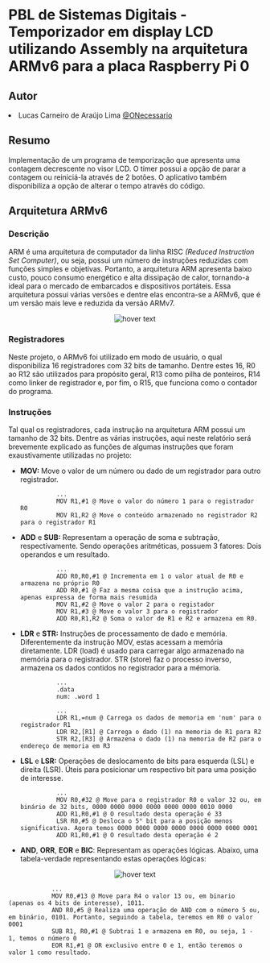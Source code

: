 # PBL de Sistemas Digitais - Temporizador em display LCD utilizando Assembly na arquitetura ARMv6 para a placa Raspberry Pi 0

## Autor
<div align="justify">
    <li><h7>Lucas Carneiro de Araújo Lima </h7><a href="https://github.com/ONecessario" style="display:inline">@ONecessario</a></li>
</div>

## **Resumo**
Implementação de um programa de temporização que apresenta uma contagem decrescente no visor LCD. O timer possui a opção de parar a contagem ou reiniciá-la através de 2 botões. O aplicativo também disponibiliza a opção de alterar o tempo através do código.

## Arquitetura ARMv6

### **Descrição**
ARM é uma arquitetura de computador da linha RISC _(Reduced Instruction Set Computer)_, ou seja, possui um número de instruções reduzidas com funções simples e objetivas. Portanto, a arquitetura ARM apresenta baixo custo, pouco consumo energético e alta dissipação de calor, tornando-a ideal para o mercado de embarcados e dispositivos portáteis. Essa arquitetura possui várias versões e dentre elas encontra-se a ARMv6, que é um versão mais leve e reduzida da versão ARMv7. 

<p align="center">
    <img src="https://user-images.githubusercontent.com/88406625/192690067-585dfbb6-fb83-4ef7-b669-a852eee10a94.jpg" title="hover text">
</p>

### **Registradores** 
Neste projeto, o ARMv6 foi utilizado em modo de usuário, o qual disponibiliza 16 registradores com 32 bits de tamanho. Dentre estes 16, R0 ao R12 são utilizados para propósito geral,  R13 como pilha de ponteiros, R14 como linker de registrador e, por fim, o R15, que funciona como o contador do programa.

### **Instruções**
Tal qual os registradores, cada instrução na arquitetura ARM possui um tamanho de 32 bits. Dentre as várias instruções, aqui neste relatório será brevemente explicado as funções de algumas instruções que foram exaustivamente utilizadas no projeto:
- **MOV:** Move o valor de um número ou dado de um registrador para outro registrador.
    
                ...
                MOV R1,#1 @ Move o valor do número 1 para o registrador R0
                MOV R1,R2 @ Move o conteúdo armazenado no registrador R2 para o registrador R1
- **ADD** e **SUB:** Representam a operação de soma e subtração, respectivamente. Sendo operações aritméticas, possuem 3 fatores: Dois operandos e um resultado.

                ...
                ADD R0,R0,#1 @ Incrementa em 1 o valor atual de R0 e armazena no próprio R0
                ADD R0,#1 @ Faz a mesma coisa que a instrução acima, apenas expressa de forma mais resumida
                MOV R1,#2 @ Move o valor 2 para o registador
                MOV R1,#3 @ Move o valor 3 para o registrador
                ADD R0,R1,R2 @ Soma o valor de R1 e R2 e armazena em R0. 
- **LDR** e **STR:** Instruções de processamento de dado e memória. Diferentemente da instrução MOV, estas acessam a memória diretamente. LDR (load) é usado para carregar algo armazenado na memória para o registrador. STR (store) faz o processo inverso, armazena os dados contidos no registrador para a mémoria.

                ...
                .data
                num: .word 1
                
                ...
                LDR R1,=num @ Carrega os dados de memoria em 'num' para o registrador R1
                LDR R2,[R1] @ Carrega o dado (1) na memoria de R1 para R2
                STR R2,[R3] @ Armazena o dado (1) na memoria de R2 para o endereço de memoria em R3
- **LSL** e **LSR:** Operações de deslocamento de bits para esquerda (LSL) e direita (LSR). Úteis para posicionar um respectivo bit para uma posição de interesse.

                ...
                MOV R0,#32 @ Move para o registrador R0 o valor 32 ou, em binário de 32 bits, 0000 0000 0000 0000 0000 0000 0010 0000
                ADD R1,R0,#1 @ O resultado desta operação é 33
                LSR R0,#5 @ Desloca o 5° bit para a posição menos significativa. Agora temos 0000 0000 0000 0000 0000 0000 0000 0001
                ADD R1,R0,#1 @ O resultado desta operação é 2
- **AND**, **ORR**, **EOR** e **BIC**: Representam as operações lógicas. Abaixo, uma tabela-verdade representando estas operações lógicas:
<p align="center">
    <img src="https://user-images.githubusercontent.com/88406625/192689834-6759ed53-0276-42fd-8700-2a2242e3fe22.png" title="hover text">
</p>
                
                ...
                MOV R0,#13 @ Move para R4 o valor 13 ou, em binario (apenas os 4 bits de interesse), 1011.
                AND R0,#5 @ Realiza uma operação de AND com o número 5 ou, em binário, 0101. Portanto, seguindo a tabela, teremos em R0 o valor 0001
                SUB R1, R0,#1 @ Subtrai 1 e armazena em R0, ou seja, 1 - 1, temos o número 0
                EOR R1,#1 @ OR exclusivo entre 0 e 1, então teremos o valor 1 como resultado.
            



